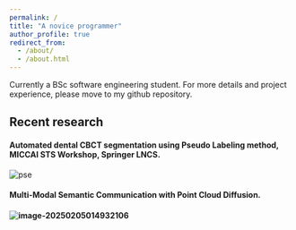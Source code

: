 ```yaml
---
permalink: /
title: "A novice programmer"
author_profile: true
redirect_from: 
  - /about/
  - /about.html
---
```


Currently a BSc software engineering student. For more details and project experience, please move to my github repository. 



## Recent research

#### **Automated dental CBCT segmentation using Pseudo Labeling method, MICCAI STS Workshop, Springer LNCS.**

![pse](C:\Users\27309\Desktop\pse.png)

#### Multi-Modal Semantic Communication with Point Cloud Diffusion.

#### ![image-20250205014932106](C:\Users\27309\AppData\Roaming\Typora\typora-user-images\image-20250205014932106.png)


